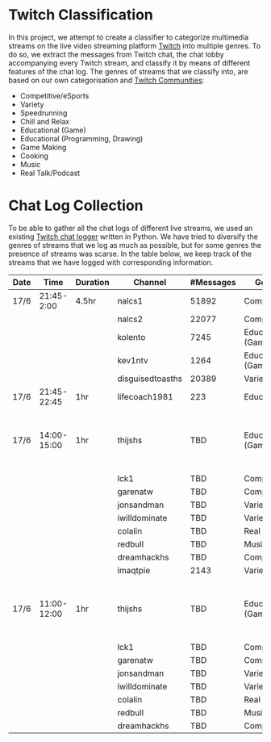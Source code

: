 # Twitch Classification
In this project, we attempt to create a classifier to categorize multimedia streams on the live video streaming platform [Twitch](https://www.twitch.tv/) into multiple genres.
To do so, we extract the messages from Twitch chat, the chat lobby accompanying every Twitch stream, and classify it by means of different features of the chat log.
The genres of streams that we classify into, are based on our own categorisation and [Twitch Communities](https://www.twitch.tv/directory/communities):
- Competitive/eSports
- Variety
- Speedrunning
- Chill and Relax
- Educational (Game)
- Educational (Programming, Drawing)
- Game Making
- Cooking
- Music
- Real Talk/Podcast

# Chat Log Collection
To be able to gather all the chat logs of different live streams, we used an existing [Twitch chat logger](https://github.com/bernardopires/twitch-chat-logger) written in Python. 
We have tried to diversify the genres of streams that we log as much as possible, but for some genres the presence of streams was scarse.
In the table below, we keep track of the streams that we have logged with corresponding information.

| Date | Time | Duration | Channel | #Messages | Genre | Comments | #Viewers | ... |
|------|------|----------|---------|-----------|-------|----------|----------|-----|
|17/6|21:45-2:00|4.5hr|nalcs1|51892|Competitive||||
||||nalcs2|22077|Competitive||| |
||||kolento|7245|Educational (Game)||| |
||||kev1ntv|1264|Educational (Game)||| |
||||disguisedtoasths|20389|Variety||||
|17/6|21:45-22:45|1hr|lifecoach1981|223|Educational||| |
|17/6|14:00-15:00|1hr|thijshs |TBD|Educational (Game)|Might have stopped earlier due to machine falling asleep|||
||||lck1|TBD|Competitive|''|||
||||garenatw |TBD|Competitive|''|||
||||jonsandman |TBD|Variety|''|||
||||iwilldominate |TBD|Variety?|''|||
||||colalin |TBD|Real Talk|''|||
||||redbull |TBD|Music|''|||
||||dreamhackhs |TBD|Competitive|''|||
||||imaqtpie|2143|Variety?|''|||
|17/6|11:00-12:00|1hr|thijshs|TBD|Educational (Game)|Might have stopped earlier due to machine falling asleep|||
||||lck1|TBD|Competitive|''|||
||||garenatw|TBD|Competitive|''|||
||||jonsandman|TBD|Variety|''|||
||||iwilldominate|TBD|Variety?|''|||
||||colalin|TBD|Real Talk|''|||
||||redbull|TBD|Music|''|||
||||dreamhackhs|TBD|Competitive|''|||
